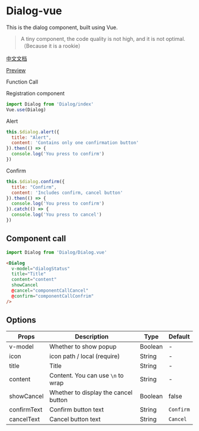 # Dialog-vue
This is the dialog component, built using Vue.

> A tiny component, the code quality is not high, and it is not optimal.（Because it is a rookie）

[中文文档](/README_zh-CN.md)

[Preview](https://y-hui.github.io/Dialog-vue/dist/)

Function Call

Registration component
```javascript
import Dialog from 'Dialog/index'
Vue.use(Dialog)
```

Alert
```javascript
this.$dialog.alert({
  title: "Alert",
  content: 'Contains only one confirmation button'
}).then(() => {
  console.log('You press to confirm')
})
```
Confirm
```javascript
this.$dialog.confirm({
  title: "Confirm",
  content: 'Includes confirm, cancel button'
}).then(() => {
  console.log('You press to confirm')
}).catch(() => {
  console.log('You press to cancel')
})
```

## Component call

```javascript
import Dialog from 'Dialog/Dialog.vue'
```

```html
<Dialog
  v-model="dialogStatus"
  title="Title"
  content="content"
  showCancel
  @cancel="componentCallCancel"
  @confirm="componentCallConfrim"
/>
```

## Options

| Props       | Description                          | Type    | Default   |
| ----------- | ------------------------------------ | ------- | --------- |
| v-model     | Whether to show popup                | Boolean | -         |
| icon        | icon path / local (require)          | String  | -         |
| title       | Title                                | String  | -         |
| content     | Content.  You can use `\n` to wrap   | String  | -         |
| showCancel  | Whether to display the cancel button | Boolean | false     |
| confirmText | Confirm button text                  | String  | `Confirm` |
| cancelText  | Cancel button text                   | String  | `Cancel`  |

